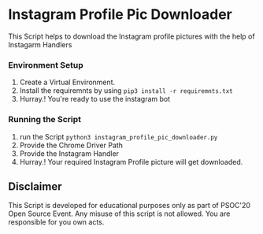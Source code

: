 # Instagram Profile Pic Downloader

This Script helps to download the Instagram profile pictures with the help of Instagarm Handlers

### Environment Setup

1. Create a Virtual Environment.
2. Install the requiremnts by using `pip3 install -r requiremnts.txt`
3. Hurray.! You're ready to use the instagram bot

### Running the Script

1. run the Script `python3 instagram_profile_pic_downloader.py`
2. Provide the Chrome Driver Path
3. Provide the Instagram Handler
4. Hurray.! Your required Instagram Profile picture will get downloaded.

## Disclaimer

This Script is developed for educational purposes only as part of PSOC'20 Open Source Event. Any misuse of this script is not allowed. You are responsible for you own acts.
